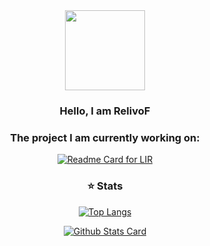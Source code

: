
<div id="header" align="center">
  <img src="https://avatars.githubusercontent.com/u/166895820?s=400&u=81503377fdac75dbad4c1a1d9750325ab1b918cc&v=4" width="128"/>

  <h3>Hello, I am RelivoF</h3>
  
</div>
<div id="body" align="center">
  <h3>The project I am currently working on:</h3>
  
  [![Readme Card for LIR](https://github-readme-stats.vercel.app/api/pin/?username=Inter-Reality-Control-Committee&repo=Lost-in-reality&theme=github_dark)](https://github.com/Inter-Reality-Control-Committee/Lost-in-reality)
  
  <h3>⭐ Stats</h3>
  
  [![Top Langs](https://github-readme-stats.vercel.app/api/top-langs/?username=RelivoF&theme=github_dark)](https://github.com/RelivoF)

  [![Github Stats Card](https://github-readme-stats.vercel.app/api?username=RelivoF&theme=github_dark)](https://github.com/RelivoF)
</div>